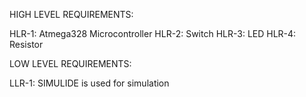 HIGH LEVEL REQUIREMENTS:
  
   HLR-1: Atmega328 Microcontroller
   HLR-2: Switch
   HLR-3: LED
   HLR-4: Resistor


LOW LEVEL REQUIREMENTS:
  
  LLR-1: SIMULIDE is used for simulation
